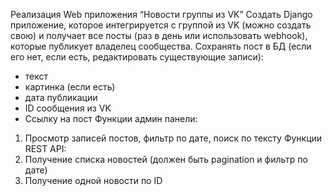  Реализация Web приложения “Новости группы из VK”
Создать Django приложение, которое интегрируется с группой из VK (можно создать
свою) и получает все посты (раз в день или использовать webhook), которые публикует
владелец сообщества.
Сохранять пост в БД (если его нет, если есть, редактировать существующие записи):
- текст
- картинка (если есть)
- дата публикации
- ID сообщения из VK
- Ссылку на пост
Функции админ панели:
1) Просмотр записей постов, фильтр по дате, поиск по тексту
Функции REST API:
1) Получение списка новостей (должен быть pagination и фильтр по дате)
2) Получение одной новости по ID

